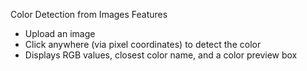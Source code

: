 Color Detection from Images
Features
- Upload an image
- Click anywhere (via pixel coordinates) to detect the color
- Displays RGB values, closest color name, and a color preview box


  
